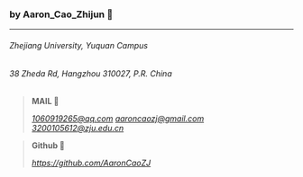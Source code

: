 ### by Aaron_Cao_Zhijun 🌳

---

###### *Zhejiang University, Yuquan Campus*

###### *38 Zheda Rd, Hangzhou 310027, P.R. China*

>**MAIL 📧**
>
>*1060919265@qq.com*
>*aaroncaozj@gmail.com*
>*3200105612@zju.edu.cn*

> **Github 🦾**
>
> *https://github.com/AaronCaoZJ*

